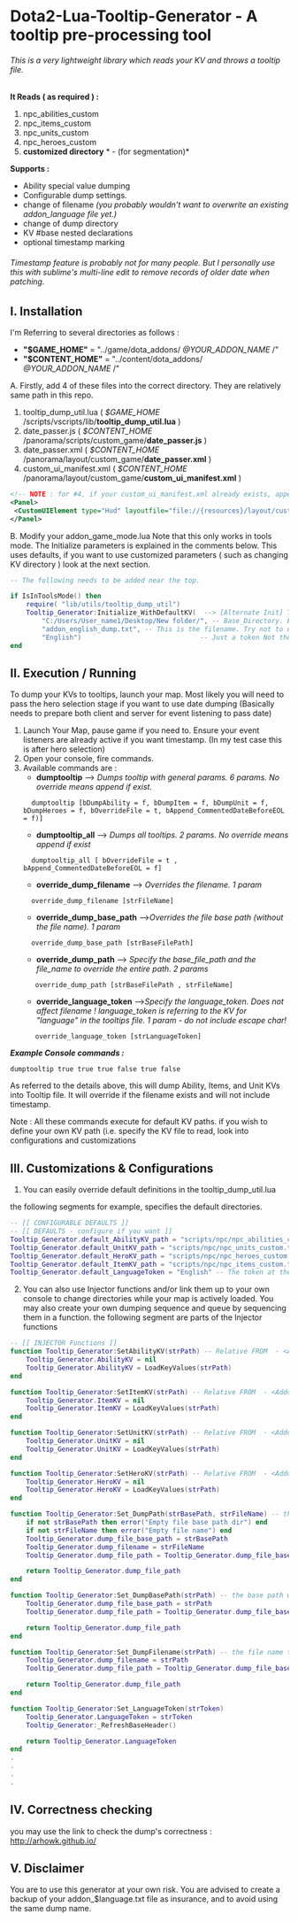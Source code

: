 # Dota2-Lua-Tooltip-Generator - A tooltip pre-processing tool
###### This is a very lightweight library which reads your KV and throws a tooltip file.

**It Reads ( as required ) :**
1. npc_abilities_custom
2. npc_items_custom
3. npc_units_custom
4. npc_heroes_custom
5. **customized directory** * - (for segmentation)*

**Supports :**
- Ability special value dumping
- Configurable dump settings.
- change of filename *(you probably wouldn't want to overwrite an existing addon_$language$ file yet.)*
- change of dump directory
- KV #base nested declarations
- optional timestamp marking 

###### Timestamp feature is probably not for many people. But I personally use this with sublime's multi-line edit to remove records of older date when patching.


## I. Installation
I'm Referring to several directories as follows :

- **"$GAME_HOME"** = "../game/dota_addons/ _@YOUR_ADDON_NAME_ /"
- **"$CONTENT_HOME"** = "../content/dota_addons/ _@YOUR_ADDON_NAME_ /"

A. Firstly, add 4 of these files into the correct directory. They are relatively same path in this repo.


  1. tooltip_dump_util.lua  ( _$GAME_HOME_ /scripts/vscripts/lib/**tooltip_dump_util.lua** )
  2. date_passer.js ( _$CONTENT_HOME_ /panorama/scripts/custom_game/**date_passer.js** )
  3. date_passer.xml ( _$CONTENT_HOME_ /panorama/layout/custom_game/**date_passer.xml** )
  4. custom_ui_manifest.xml ( _$CONTENT_HOME_ /panorama/layout/custom_game/**custom_ui_manifest.xml** )


 ```xml
<!-- NOTE : for #4, if your custom_ui_manifest.xml already exists, append these in the appropriate area -->
<Panel>
  <CustomUIElement type="Hud" layoutfile="file://{resources}/layout/custom_game/date_passer.xml" />
</Panel>
 ```

B. Modify your addon_game_mode.lua
Note that this only works in tools mode. The Initialize parameters is explained in the comments below.
This uses defaults, if you want to use customized parameters ( such as changing KV directory ) look at the next section.

```lua
-- The following needs to be added near the top.

if IsInToolsMode() then
	require( "lib/utils/tooltip_dump_util")
	Tooltip_Generator:Initialize_WithDefaultKV(  --> [Alternate Init] Tooltip_Generator:Initialize() CTRL+F FIND : '-- [[ INITIALIZER FUNCTIONS ]]'
		"C:/Users/User_name1/Desktop/New folder/", -- Base_Directory. Ends with '/' If base is empty, the file will be created at the Dota2.exe directory
		"addon_english_dump.txt", -- This is the filename. Try not to use the actual one. (You most likely do not want to overwrite yet.
		"English")  							-- Just a token Not the filename. Ends with extension
end

```

## II. Execution / Running
To dump your KVs to tooltips, launch your map. Most likely you will need to pass the hero selection stage if you want to use date dumping (Basically needs to prepare both client and server for event listening to pass date)

1. Launch Your Map, pause game if you need to. Ensure your event listeners are already active if you want timestamp. (In my test case this is after hero selection)
2. Open your console, fire commands.
3. Available commands are :
   - **dumptooltip** -->  _Dumps tooltip with general params. 6 params. No override means append if exist._
   ```
     dumptooltip [bDumpAbility = f, bDumpItem = f, bDumpUnit = f, bDumpHeroes = f, bOverrideFile = t, bAppend_CommentedDateBeforeEOL = f)]
   ```
   - **dumptooltip_all** --> _Dumps all tooltips. 2 params. No override means append if exist_
   ```
     dumptooltip_all [ bOverrideFile = t , bAppend_CommentedDateBeforeEOL = f]
   ```
   - **override_dump_filename** --> _Overrides the filename. 1 param_
   ```
     override_dump_filename [strFileName]
   ```
   - **override_dump_base_path** -->_Overrides the file base path (without the file name). 1 param_
   ```
     override_dump_base_path [strBaseFilePath]
   ```
   - **override_dump_path** --> _Specify the base_file_path and the file_name to override the entire path. 2 params_
   ```
      override_dump_path [strBaseFilePath , strFileName]
   ```
   - **override_language_token** -->_Specify the language_token. Does not affect filename ! language_token is referring to the KV for "language" in the tooltips file. 1 param - do not include escape char!_
   ```
      override_language_token [strLanguageToken]
   ```



_**Example Console commands :**_
```
dumptooltip true true true false true false
```
As referred to the details above, this will dump Ability, Items, and Unit KVs into Tooltip file. It will override if the filename exists and will not include timestamp.


Note : All these commands execute for default KV paths. if you wish to define your own KV path (i.e. specify the KV file to read, look into configurations and customizations

## III. Customizations & Configurations
1. You can easily override default definitions in the tooltip_dump_util.lua

the following segments for example, specifies the default directories.
```lua
-- [[ CONFIGURABLE DEFAULTS ]]
-- [[ DEFAULTS - configure if you want ]]
Tooltip_Generator.default_AbilityKV_path = "scripts/npc/npc_abilities_custom.txt"
Tooltip_Generator.default_UnitKV_path = "scripts/npc/npc_units_custom.txt"
Tooltip_Generator.default_HeroKV_path = "scripts/npc/npc_heroes_custom.txt"
Tooltip_Generator.default_ItemKV_path = "scripts/npc/npc_items_custom.txt"
Tooltip_Generator.default_LanguageToken = "English" -- The token at the start of the addon_$Language$
```

2. You can also use Injector functions and/or link them up to your own console to change directories while your map is actively loaded.
You may also create your own dumping sequence and queue by sequencing them in a function.
the following segment are parts of the Injector functions
```lua
-- [[ INJECTOR Functions ]]
function Tooltip_Generator:SetAbilityKV(strPath) -- Relative FROM  - <Addon_GAME_Home> .   game/dota_addons/$Add_on_name
    Tooltip_Generator.AbilityKV = nil 
    Tooltip_Generator.AbilityKV = LoadKeyValues(strPath)
end

function Tooltip_Generator:SetItemKV(strPath) -- Relative FROM  - <Addon_GAME_Home> .   game/dota_addons/$Add_on_name
    Tooltip_Generator.ItemKV = nil 
    Tooltip_Generator.ItemKV = LoadKeyValues(strPath)
end

function Tooltip_Generator:SetUnitKV(strPath) -- Relative FROM  - <Addon_GAME_Home> .   game/dota_addons/$Add_on_name
    Tooltip_Generator.UnitKV = nil 
    Tooltip_Generator.UnitKV = LoadKeyValues(strPath)
end

function Tooltip_Generator:SetHeroKV(strPath) -- Relative FROM  - <Addon_GAME_Home> .   game/dota_addons/$Add_on_name
    Tooltip_Generator.HeroKV = nil 
    Tooltip_Generator.HeroKV = LoadKeyValues(strPath)
end

function Tooltip_Generator:Set_DumpPath(strBasePath, strFileName) -- the final and entire filepath to write the file [Relative from] 
    if not strBasePath then error("Empty file base path dir") end
    if not strFileName then error("Empty file name") end    
    Tooltip_Generator.dump_file_base_path = strBasePath    
    Tooltip_Generator.dump_filename = strFileName
    Tooltip_Generator.dump_file_path = Tooltip_Generator.dump_file_base_path .. Tooltip_Generator.dump_filename

    return Tooltip_Generator.dump_file_path
end

function Tooltip_Generator:Set_DumpBasePath(strPath) -- the base path without the file name to write the file [Relative from] - 
    Tooltip_Generator.dump_file_base_path = strPath
    Tooltip_Generator.dump_file_path = Tooltip_Generator.dump_file_base_path .. Tooltip_Generator.dump_filename 

    return Tooltip_Generator.dump_file_path   
end

function Tooltip_Generator:Set_DumpFilename(strPath) -- the file name to dump
    Tooltip_Generator.dump_filename = strPath
    Tooltip_Generator.dump_file_path = Tooltip_Generator.dump_file_base_path .. Tooltip_Generator.dump_filename  

    return Tooltip_Generator.dump_file_path   
end

function Tooltip_Generator:Set_LanguageToken(strToken)
    Tooltip_Generator.LanguageToken = strToken
    Tooltip_Generator:_RefreshBaseHeader()

    return Tooltip_Generator.LanguageToken
end
.
.
.
.

```
## IV. Correctness checking
you may use the link to check the dump's correctness :
http://arhowk.github.io/
## V. Disclaimer
You are to use this generator at your own risk. You are advised to create a backup of your addon_$language.txt file as insurance, and to avoid using the same dump name.


